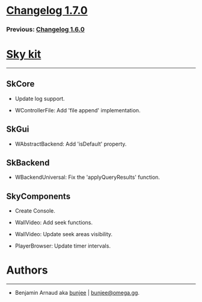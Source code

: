 # [Changelog 1.7.0](http://omega.gg/Sky/changes/1.7.0.html)

### Previous: [Changelog 1.6.0](1.6.0.html)

# [Sky kit](http://omega.gg/Sky)
---

## SkCore

- Update log support.

- WControllerFile: Add 'file append' implementation.


## SkGui

- WAbstractBackend: Add 'isDefault' property.


## SkBackend

- WBackendUniversal: Fix the 'applyQueryResults' function.


## SkyComponents

- Create Console.

- WallVideo: Add seek functions.

- WallVideo: Update seek areas visibility.

- PlayerBrowser: Update timer intervals.


# Authors
---

- Benjamin Arnaud aka [bunjee](http://bunjee.me) | <bunjee@omega.gg>.
